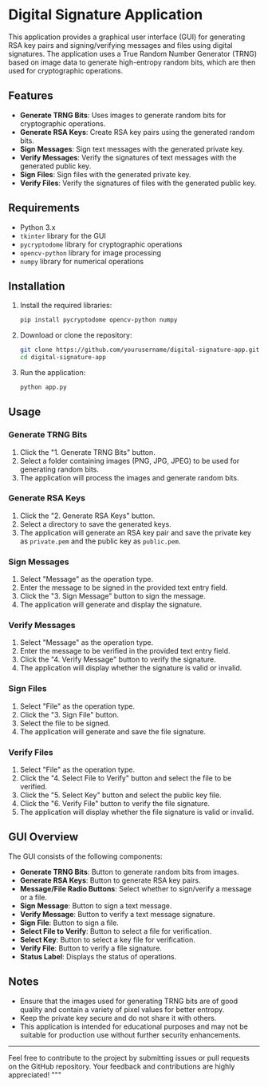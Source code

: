 # Digital Signature Application

This application provides a graphical user interface (GUI) for generating RSA key pairs and signing/verifying messages and files using digital signatures. The application uses a True Random Number Generator (TRNG) based on image data to generate high-entropy random bits, which are then used for cryptographic operations.

## Features

- **Generate TRNG Bits**: Uses images to generate random bits for cryptographic operations.
- **Generate RSA Keys**: Create RSA key pairs using the generated random bits.
- **Sign Messages**: Sign text messages with the generated private key.
- **Verify Messages**: Verify the signatures of text messages with the generated public key.
- **Sign Files**: Sign files with the generated private key.
- **Verify Files**: Verify the signatures of files with the generated public key.

## Requirements

- Python 3.x
- `tkinter` library for the GUI
- `pycryptodome` library for cryptographic operations
- `opencv-python` library for image processing
- `numpy` library for numerical operations

## Installation

1. Install the required libraries:
    ```bash
    pip install pycryptodome opencv-python numpy
    ```

2. Download or clone the repository:
    ```bash
    git clone https://github.com/yourusername/digital-signature-app.git
    cd digital-signature-app
    ```

3. Run the application:
    ```bash
    python app.py
    ```

## Usage

### Generate TRNG Bits

1. Click the "1. Generate TRNG Bits" button.
2. Select a folder containing images (PNG, JPG, JPEG) to be used for generating random bits.
3. The application will process the images and generate random bits.

### Generate RSA Keys

1. Click the "2. Generate RSA Keys" button.
2. Select a directory to save the generated keys.
3. The application will generate an RSA key pair and save the private key as `private.pem` and the public key as `public.pem`.

### Sign Messages

1. Select "Message" as the operation type.
2. Enter the message to be signed in the provided text entry field.
3. Click the "3. Sign Message" button to sign the message.
4. The application will generate and display the signature.

### Verify Messages

1. Select "Message" as the operation type.
2. Enter the message to be verified in the provided text entry field.
3. Click the "4. Verify Message" button to verify the signature.
4. The application will display whether the signature is valid or invalid.

### Sign Files

1. Select "File" as the operation type.
2. Click the "3. Sign File" button.
3. Select the file to be signed.
4. The application will generate and save the file signature.

### Verify Files

1. Select "File" as the operation type.
2. Click the "4. Select File to Verify" button and select the file to be verified.
3. Click the "5. Select Key" button and select the public key file.
4. Click the "6. Verify File" button to verify the file signature.
5. The application will display whether the file signature is valid or invalid.

## GUI Overview

The GUI consists of the following components:

- **Generate TRNG Bits**: Button to generate random bits from images.
- **Generate RSA Keys**: Button to generate RSA key pairs.
- **Message/File Radio Buttons**: Select whether to sign/verify a message or a file.
- **Sign Message**: Button to sign a text message.
- **Verify Message**: Button to verify a text message signature.
- **Sign File**: Button to sign a file.
- **Select File to Verify**: Button to select a file for verification.
- **Select Key**: Button to select a key file for verification.
- **Verify File**: Button to verify a file signature.
- **Status Label**: Displays the status of operations.

## Notes

- Ensure that the images used for generating TRNG bits are of good quality and contain a variety of pixel values for better entropy.
- Keep the private key secure and do not share it with others.
- This application is intended for educational purposes and may not be suitable for production use without further security enhancements.

---

Feel free to contribute to the project by submitting issues or pull requests on the GitHub repository. Your feedback and contributions are highly appreciated!
"""
